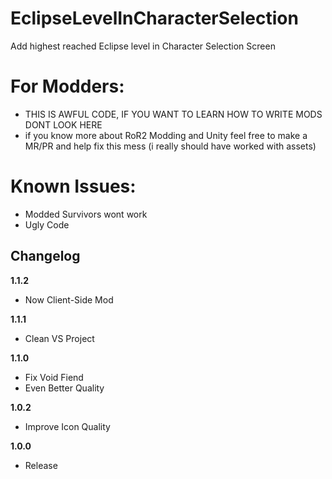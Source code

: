 # EclipseLevelInCharacterSelection

Add highest reached Eclipse level in Character Selection Screen

# For Modders:

* THIS IS AWFUL CODE, IF YOU WANT TO LEARN HOW TO WRITE MODS DONT LOOK HERE
* if you know more about RoR2 Modding and Unity feel free to make a MR/PR and help fix this mess (i really should have worked with assets)

# Known Issues:

* Modded Survivors wont work
* Ugly Code

## Changelog

**1.1.2**
* Now Client-Side Mod

**1.1.1**
* Clean VS Project

**1.1.0**
* Fix Void Fiend
* Even Better Quality

**1.0.2**

* Improve Icon Quality

**1.0.0**

* Release
